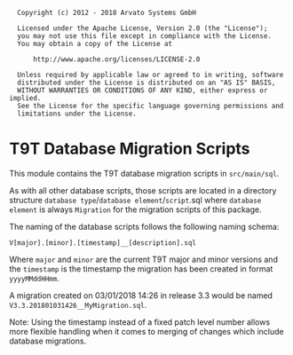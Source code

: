 ```
  Copyright (c) 2012 - 2018 Arvato Systems GmbH

  Licensed under the Apache License, Version 2.0 (the "License");
  you may not use this file except in compliance with the License.
  You may obtain a copy of the License at

      http://www.apache.org/licenses/LICENSE-2.0

  Unless required by applicable law or agreed to in writing, software
  distributed under the License is distributed on an "AS IS" BASIS,
  WITHOUT WARRANTIES OR CONDITIONS OF ANY KIND, either express or implied.
  See the License for the specific language governing permissions and
  limitations under the License.
```

T9T Database Migration Scripts
==============================

This module contains the T9T database migration scripts
in `src/main/sql`.

As with all other database scripts, those scripts are located in
a directory structure `database type`/`database element`/`script`.sql
where `database element` is always `Migration` for the migration scripts of this package.

The naming of the database scripts follows the following naming schema:

```
V[major].[minor].[timestamp]__[description].sql
```

Where `major` and `minor` are the current T9T major and minor versions
and the `timestamp` is the timestamp the migration has been created in format
`yyyyMMddHHmm`.

A migration created on 03/01/2018 14:26 in release 3.3 would be named `V3.3.201801031426__MyMigration.sql`.

Note: Using the timestamp instead of a fixed patch level number allows more flexible handling when it comes to merging
of changes which include database migrations.
